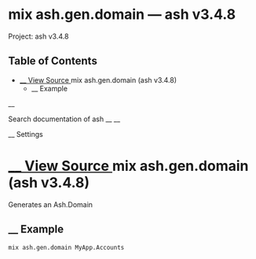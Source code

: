 # mix ash.gen.domain — ash v3.4.8

Project: ash v3.4.8

## Table of Contents

- [ __ View Source ](external_link) mix ash.gen.domain (ash v3.4.8)
  - __ Example

__

Search documentation of ash __ __

__ Settings

#  [ __ View Source ](external_link) mix ash.gen.domain (ash v3.4.8)

Generates an Ash.Domain

##  __ Example
    
    
    mix ash.gen.domain MyApp.Accounts
    
